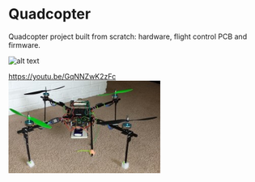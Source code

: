# Quadcopter
Quadcopter project built from scratch: hardware, flight control PCB and firmware.

![alt text](https://github.com/RichardO82/Quadcopter/blob/main/4%20chip%20pcb.jpg)


https://youtu.be/GqNNZwK2zFc
[![Watch the video](https://github.com/RichardO82/Quadcopter/blob/main/QP-Small-300x183.jpg)](https://youtu.be/GqNNZwK2zFc)
